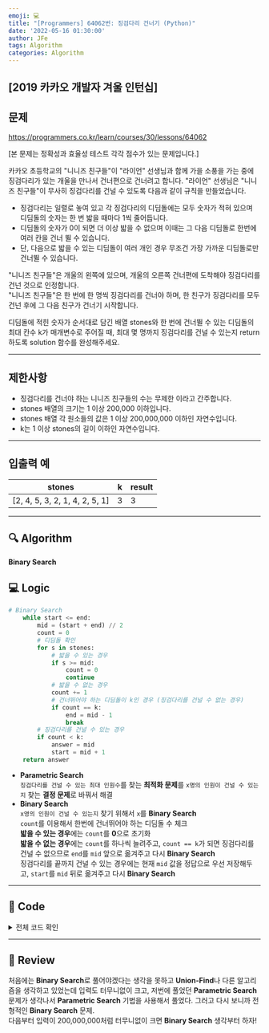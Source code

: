 ```yaml
---
emoji: 💻
title: "[Programmers] 64062번: 징검다리 건너기 (Python)"
date: '2022-05-16 01:30:00'
author: JFe
tags: Algorithm
categories: Algorithm
---
```


## [2019 카카오 개발자 겨울 인턴십]

## 문제
https://programmers.co.kr/learn/courses/30/lessons/64062

[본 문제는 정확성과 효율성 테스트 각각 점수가 있는 문제입니다.]

카카오 초등학교의 "니니즈 친구들"이 "라이언" 선생님과 함께 가을 소풍을 가는 중에 징검다리가 있는 개울을 만나서 건너편으로 건너려고 합니다. "라이언" 선생님은 "니니즈 친구들"이 무사히 징검다리를 건널 수 있도록 다음과 같이 규칙을 만들었습니다.  

- 징검다리는 일렬로 놓여 있고 각 징검다리의 디딤돌에는 모두 숫자가 적혀 있으며 디딤돌의 숫자는 한 번 밟을 때마다 1씩 줄어듭니다.  
- 디딤돌의 숫자가 0이 되면 더 이상 밟을 수 없으며 이때는 그 다음 디딤돌로 한번에 여러 칸을 건너 뛸 수 있습니다.  
- 단, 다음으로 밟을 수 있는 디딤돌이 여러 개인 경우 무조건 가장 가까운 디딤돌로만 건너뛸 수 있습니다.  

"니니즈 친구들"은 개울의 왼쪽에 있으며, 개울의 오른쪽 건너편에 도착해야 징검다리를 건넌 것으로 인정합니다.  
"니니즈 친구들"은 한 번에 한 명씩 징검다리를 건너야 하며, 한 친구가 징검다리를 모두 건넌 후에 그 다음 친구가 건너기 시작합니다.  

디딤돌에 적힌 숫자가 순서대로 담긴 배열 stones와 한 번에 건너뛸 수 있는 디딤돌의 최대 칸수 k가 매개변수로 주어질 때, 최대 몇 명까지 징검다리를 건널 수 있는지 return 하도록 solution 함수를 완성해주세요.

---

## 제한사항  
- 징검다리를 건너야 하는 니니즈 친구들의 수는 무제한 이라고 간주합니다.  
- stones 배열의 크기는 1 이상 200,000 이하입니다.  
- stones 배열 각 원소들의 값은 1 이상 200,000,000 이하인 자연수입니다.  
- k는 1 이상 stones의 길이 이하인 자연수입니다.  

---

## 입출력 예  
|stones|k|result|
|---|---|---|
|[2, 4, 5, 3, 2, 1, 4, 2, 5, 1]|3|3|

---

## 🔍 Algorithm
**Binary Search**

## 💻 Logic

```Python
# Binary Search
    while start <= end:
        mid = (start + end) // 2
        count = 0
        # 디딤돌 확인
        for s in stones:
            # 밟을 수 있는 경우
            if s >= mid:
                count = 0
                continue
            # 밟을 수 없는 경우
            count += 1
            # 건너뛰어야 하는 디딤돌이 k인 경우 (징검다리를 건널 수 없는 경우)
            if count == k:
                end = mid - 1
                break
        # 징검다리를 건널 수 있는 경우
        if count < k:
            answer = mid
            start = mid + 1
    return answer
```
- **Parametric Search**  
    `징검다리를 건널 수 있는 최대 인원수`를 찾는 **최적화 문제**를 `x명의 인원이 건널 수 있는지` 찾는 **결정 문제**로 바꿔서 해결  
- **Binary Search**  
    `x영의 인원이 건널 수 있는지` 찾기 위해서 `x`를 **Binary Search**  
    `count`를 이용해서 한번에 건너뛰어야 하는 디딤돌 수 체크  
    **밟을 수 있는 경우**에는 `count`를 **0**으로 초기화  
    **밟을 수 없는 경우**에는 `count`를 하나씩 늘려주고, `count == k`가 되면 징검다리를 건널 수 없으므로 `end`를 `mid` 앞으로 옮겨주고 다시 **Binary Search**  
    징검다리를 끝까지 건널 수 있는 경우에는 현재 `mid` 값을 정답으로 우선 저장해두고, `start`를 `mid` 뒤로 옮겨주고 다시 **Binary Search**  



---

## 🧩 Code
<details><summary>전체 코드 확인</summary>

```Python
def solution(stones, k):
    answer = 0
    start, end = 0, max(stones)
    # Binary Search
    while start <= end:
        mid = (start + end) // 2
        count = 0
        # 디딤돌 확인
        for s in stones:
            # 밟을 수 있는 경우
            if s >= mid:
                count = 0
                continue
            # 밟을 수 없는 경우
            count += 1
            # 건너뛰어야 하는 디딤돌이 k인 경우 (징검다리를 건널 수 없는 경우)
            if count == k:
                end = mid - 1
                break
        # 징검다리를 건널 수 있는 경우
        if count < k:
            answer = mid
            start = mid + 1
    return answer
```
</details>

---

## 📝 Review

처음에는 **Binary Search**로 풀어야겠다는 생각을 못하고 **Union-Find**나 다른 알고리즘을 생각하고 있었는데 입력도 터무니없이 크고, 저번에 풀었던 **Parametric Search** 문제가 생각나서 **Parametric Search** 기법을 사용해서 풀었다. 그러고 다시 보니까 전형적인 **Binary Search** 문제.  
다음부터 입력이 200,000,000처럼 터무니없이 크면 **Binary Search** 생각부터 하자!  


```toc
```